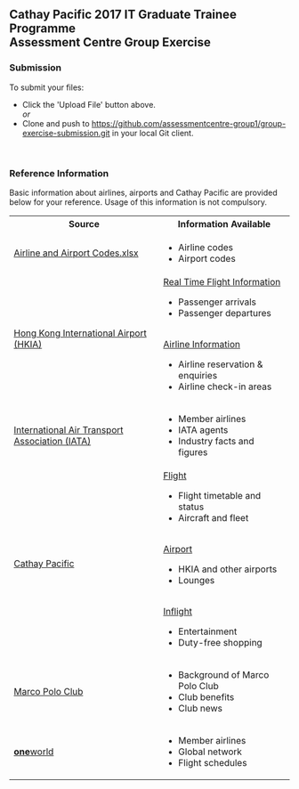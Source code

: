 ## Cathay Pacific 2017 IT Graduate Trainee Programme <br/>Assessment Centre Group Exercise


### Submission
To submit your files:
- Click the 'Upload File' button above.
<br/>*or* 
- Clone and push to https://github.com/assessmentcentre-group1/group-exercise-submission.git in your local Git client.

<br/>

### Reference Information
Basic information about airlines, airports and Cathay Pacific are provided below for your reference. Usage of this information is not compulsory.
<table>
  <tbody>
    <!-- Row -->
    <tr>
      <th>Source</th>
      <th>Information Available</th>
    </tr>
    <!-- Row -->
    <tr>
    <td><a href='https://github.com/assessmentcentre-group1/group-exercise-submission/raw/master/Reference%20Info%20-%20Airline%20and%20Airport%20Codes.xlsx'>Airline and Airport Codes.xlsx</a></td>
      <td>
        <ul>
          <li>Airline codes</li>
          <li>Airport codes</li>
        </ul>
      </td>
    </tr>
    <!-- Row -->
    <tr>
    <td><a href='http://www.hongkongairport.com/'>Hong Kong International Airport (HKIA)</a></td>
      <td>
      <a href='http://www.hongkongairport.com/flightinfo/eng/chkfltarr.html'>Real Time Flight Information</a>
        <ul>
          <li>Passenger arrivals</li>
          <li>Passenger departures</li>
        </ul>
        <br/>
        <a href='http://www.hongkongairport.com/eng/flight/airline-information/enquiry.html'>Airline Information</a>
        <ul>
          <li>Airline reservation &AMP; enquiries</li>
          <li>Airline check-in areas</li>
        </ul>
      </td>
    </tr>
    <!-- Row -->
    <tr>
    <td><a href='http://www.iata.org'>International Air Transport Association (IATA)</a></td>
      <td>
        <ul>
          <li>Member airlines</li>
          <li>IATA agents</li>
          <li>Industry facts and figures</li>
        </ul>
      </td>
    </tr>
    <!-- Row -->
    <tr>
    <td><a href='http://www.cathaypacific.com'>Cathay Pacific</a></td>
      <td>
        <a href='http://www.cathaypacific.com/cx/en_HK/travel-information/flight.html'>Flight</a>
        <ul>
          <li>Flight timetable and status</li>
          <li>Aircraft and fleet</li>
        </ul>
        <br/>
        <a href='http://www.cathaypacific.com/cx/en_HK/travel-information/airport.html'>Airport</a>
        <ul>
          <li>HKIA and other airports</li>
          <li>Lounges</li>
        </ul>
        <br/>
        <a href='http://www.cathaypacific.com/cx/en_HK/travel-information/inflight.html'>Inflight</a>
        <ul>
          <li>Entertainment</li>
          <li>Duty-free shopping</li>
        </ul>
      </td>
    </tr>  
     <!-- Row -->
    <tr>
    <td><a href='https://www.cathaypacific.com/cx/en_HK/frequent-flyers/about-the-club/introduction.html'>Marco Polo Club</a></td>
      <td>
        <ul>
          <li>Background of Marco Polo Club</li>
          <li>Club benefits</li>
          <li>Club news</li>
        </ul>
      </td>
    </tr>
    <!-- Row -->
    <tr>
    <td><a href='https://www.oneworld.com/member-airlines/overview'><b>one</b>world</a></td>
      <td>
        <ul>
          <li>Member airlines</li>
          <li>Global network</li>
          <li>Flight schedules</li>
        </ul>
      </td>
    </tr>
  </tbody>
</table>


